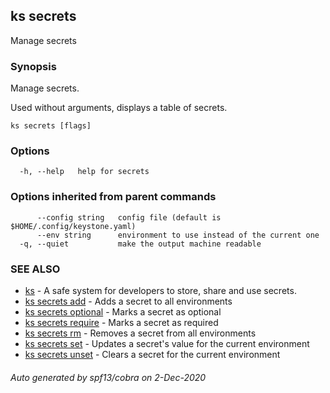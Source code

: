 ## ks secrets

Manage secrets

### Synopsis

Manage secrets.

Used without arguments, displays a table of secrets.

```
ks secrets [flags]
```

### Options

```
  -h, --help   help for secrets
```

### Options inherited from parent commands

```
      --config string   config file (default is $HOME/.config/keystone.yaml)
      --env string      environment to use instead of the current one
  -q, --quiet           make the output machine readable
```

### SEE ALSO

* [ks](ks.md)	 - A safe system for developers to store, share and use secrets.
* [ks secrets add](ks_secrets_add.md)	 - Adds a secret to all environments
* [ks secrets optional](ks_secrets_optional.md)	 - Marks a secret as optional
* [ks secrets require](ks_secrets_require.md)	 - Marks a secret as required
* [ks secrets rm](ks_secrets_rm.md)	 - Removes a secret from all environments
* [ks secrets set](ks_secrets_set.md)	 - Updates a secret's value for the current environment
* [ks secrets unset](ks_secrets_unset.md)	 - Clears a secret for the current environment

###### Auto generated by spf13/cobra on 2-Dec-2020
